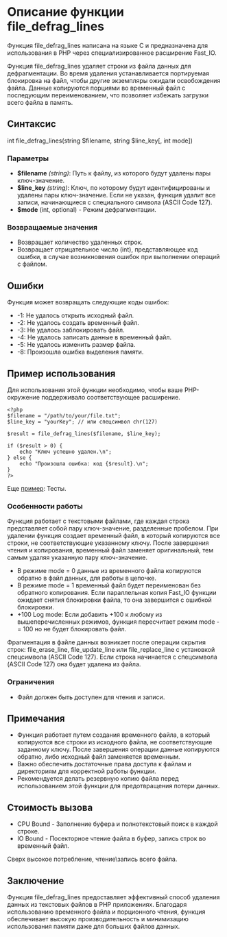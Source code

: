 # Описание функции file_defrag_lines

Функция file_defrag_lines написана на языке C и предназначена для использования в PHP через специализированное расширение Fast_IO. 

Функция file_defrag_lines удаляет строки из файла данных для дефрагментации. 
Во время удаления устанавливается портируемая блокировка на файл, чтобы другие экземпляры ожидали освобождения файла. 
Данные копируются порциями во временный файл с последующим переименованием, что позволяет избежать загрузки всего файла в память.

## Синтаксис

int file_defrag_lines(string $filename, string $line_key[, int mode])


### Параметры

- **$filename** *(string)*: Путь к файлу, из которого будут удалены пары ключ-значение.
- **$line_key** *(string)*: Ключ, по которому будут идентифицированы и удалены пары ключ-значение. Если не указан, функция удалит все записи, начинающиеся с специального символа (ASCII Code 127).
- **$mode** (int, optional) - Режим дефрагментации.

### Возвращаемые значения

- Возвращает количество удаленных строк.
- Возвращает отрицательное число (int), представляющее код ошибки, в случае возникновения ошибок при выполнении операций с файлом.

## Ошибки

Функция может возвращать следующие коды ошибок:

- -1: Не удалось открыть исходный файл.
- -2: Не удалось создать временный файл.
- -3: Не удалось заблокировать файл.
- -4: Не удалось записать данные в временный файл.
- -5: Не удалось изменить размер файла.
- -8: Произошла ошибка выделения памяти.

## Пример использования

Для использования этой функции необходимо, чтобы ваше PHP-окружение поддерживало соответствующее расширение.
```
<?php
$filename = "/path/to/your/file.txt";
$line_key = "yourKey"; // или спецсимвол chr(127)

$result = file_defrag_lines($filename, $line_key);

if ($result > 0) {
    echo "Ключ успешно удален.\n";
} else {
    echo "Произошла ошибка: код {$result}.\n";
}
?>
```

Еще [пример](/test/readme.md): Тесты.


### Особенности работы

Функция работает с текстовыми файлами, где каждая строка представляет собой пару ключ-значение, разделенные пробелом. При удалении функция создает временный файл, в который копируются все строки, не соответствующие указанному ключу. После завершения чтения и копирования, временный файл заменяет оригинальный, тем самым удаляя указанную пару ключ-значение.

- В режиме mode = 0 данные из временного файла копируются обратно в файл данных, для работы в цепочке.
- В режиме mode = 1 временный файл будет переименован без обратного копирования. Если параллельная копия Fast_IO функции ожидает снятия блокировки файла, то она завершится с ошибкой блокировки.
- +100 Log mode: Если добавить +100 к любому из вышеперечисленных режимов, функция пересчитает режим mode -= 100 но не будет блокировать файл.


Фрагментация в файле данных возникает после операции скрытия строк: file_erase_line, file_update_line или file_replace_line с установкой спецсимвола (ASCII Code 127).
Если строка начинается с спецсимвола (ASCII Code 127) она будет удалена из файла.


### Ограничения

- Файл должен быть доступен для чтения и записи.


## Примечания

- Функция работает путем создания временного файла, в который копируются все строки из исходного файла, не соответствующие заданному ключу. После завершения операции данные копируются обратно, либо исходный файл заменяется временным.
- Важно обеспечить достаточные права доступа к файлам и директориям для корректной работы функции.
- Рекомендуется делать резервную копию файла перед использованием этой функции для предотвращения потери данных.

## Стоимость вызова

- CPU Bound - Заполнение буфера и полнотекстовый поиск в каждой строке.
- IO Bound - Посекторное чтение файла в буфер, запись строк во временный файл.

Сверх высокое потребление, чтение\запись всего файла.

## Заключение

Функция file_defrag_lines предоставляет эффективный способ удаления данных из текстовых файлов в PHP приложениях. Благодаря использованию временного файла и порционного чтения, функция обеспечивает высокую производительность и минимизацию использования памяти даже для больших файлов данных.
